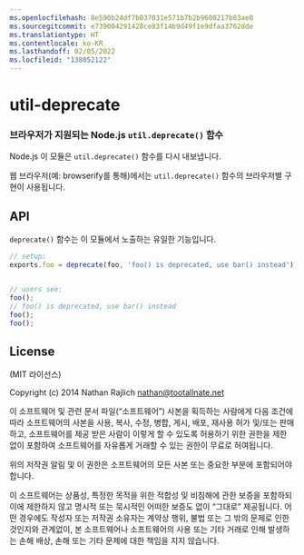 ```yaml
---
ms.openlocfilehash: 8e590b24df7b037031e571b7b2b9600217b83ae0
ms.sourcegitcommit: e739004291428ce83f14b9d49f1e9dfaa3762dde
ms.translationtype: HT
ms.contentlocale: ko-KR
ms.lasthandoff: 02/05/2022
ms.locfileid: "138052122"
---
```

<a name="util-deprecate"></a>util-deprecate
==============
### <a name="the-nodejs-utildeprecate-function-with-browser-support"></a>브라우저가 지원되는 Node.js `util.deprecate()` 함수

Node.js 이 모듈은 `util.deprecate()` 함수를 다시 내보냅니다.

웹 브라우저(예: browserify를 통해)에서는 `util.deprecate()` 함수의 브라우저별 구현이 사용됩니다.


## <a name="api"></a>API

`deprecate()` 함수는 이 모듈에서 노출하는 유일한 기능입니다.

``` javascript
// setup:
exports.foo = deprecate(foo, 'foo() is deprecated, use bar() instead');


// users see:
foo();
// foo() is deprecated, use bar() instead
foo();
foo();
```


## <a name="license"></a>License

(MIT 라이선스)

Copyright (c) 2014 Nathan Rajlich <nathan@tootallnate.net>

이 소프트웨어 및 관련 문서 파일(“소프트웨어”) 사본을 획득하는 사람에게 다음 조건에 따라 소프트웨어의 사본을 사용, 복사, 수정, 병합, 게시, 배포, 재사용 허가 및/또는 판매하고, 소프트웨어를 제공 받은 사람이 이렇게 할 수 있도록 허용하기 위한 권한을 제한 없이 포함하여 소프트웨어를 자유롭게 거래할 수 있는 권한이 무료로 허여됩니다.

위의 저작권 알림 및 이 권한은 소프트웨어의 모든 사본 또는 중요한 부분에 포함되어야 합니다.

이 소프트웨어는 상품성, 특정한 목적을 위한 적합성 및 비침해에 관한 보증을 포함하되 이에 제한하지 않고 명시적 또는 묵시적인 어떠한 보증도 없이 “그대로” 제공됩니다. 어떤 경우에도 작성자 또는 저작권 소유자는 계약상 행위, 불법 또는 그 밖의 문제로 인한 것인지와 관계없이, 본 소프트웨어나 소프트웨어의 사용 또는 기타 거래로 인해 발생하는 손해 배상, 손해 또는 기타 문제에 대한 책임을 지지 않습니다.
